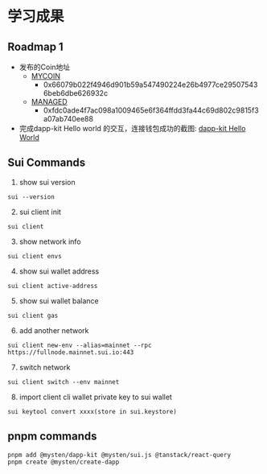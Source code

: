 # 学习成果

## Roadmap 1
- 发布的Coin地址
  - [MYCOIN](https://suiexplorer.com/object/0x66079b022f4946d901b59a547490224e26b4977ce295075436beb6dbe626932c?network=devnet)
    - 0x66079b022f4946d901b59a547490224e26b4977ce295075436beb6dbe626932c
  - [MANAGED](https://suiexplorer.com/object/0xfdc0ade4f7ac098a1009465e6f364ffdd3fa44c69d802c9815f3a07ab740ee88?network=devnet)
    - 0xfdc0ade4f7ac098a1009465e6f364ffdd3fa44c69d802c9815f3a07ab740ee88
- 完成dapp-kit Hello world 的交互，连接钱包成功的截图: [dapp-kit Hello World](resources%2Flesson1-dapp-kit-hello-world.png)


## Sui Commands

1. show sui version

```
sui --version
```

2. sui client init

```
sui client
```

3. show network info

```
sui client envs
```

4. show sui wallet address

```
sui client active-address
```

5. show sui wallet balance

```
sui client gas
```

6. add another network

```
sui client new-env --alias=mainnet --rpc https://fullnode.mainnet.sui.io:443
```

7. switch network

```
sui client switch --env mainnet
```

8. import client cli wallet private key to sui wallet

```
sui keytool convert xxxx(store in sui.keystore)
```

## pnpm commands

```
pnpm add @mysten/dapp-kit @mysten/sui.js @tanstack/react-query
pnpm create @mysten/create-dapp
```